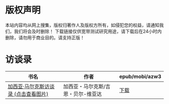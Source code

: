 # 版权声明

本站内容均从网上搜集，版权归著作人及版权方所有，如侵犯您的权益，请通知我们，我们将会及时删除！ 下载链接仅供宽带测试研究用途，请下载后在24小时内删除，请勿用于商业目的。请支持正版！

# 访谈录

| 书名 | 作者 | epub/mobi/azw3 |
| --- | --- | --- |
| [加西亚·马尔克斯访谈录 (点击查看图片)](https://www.dushupai.com/attachment/2024/06/08/d5ce89a7b5742011.jpg) | 加西亚・马尔克斯/吉恩・贝尔-维亚达 | [下载](https://url89.ctfile.com/f/31084289-1357049599-516265?p=8866) |
